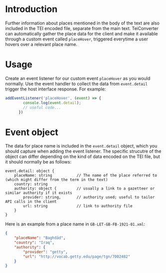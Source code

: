 # Introduction

Further information about places mentioned in the body of the text are also included in the TEI encoded file, separate from the main text. TeiConverter can automatically gather the place data for the client and make it available through a custom event called `placeHover`, triggered everytime a user hovers over a relevant place name.

# Usage
Create an event listener for our custom event `placeHover` as you would normally. Use the event handler to collect the data from `event.detail` trigger the host interface response. For example:

```js
addEventListener('placeHover', (event) => {
        console.log(event.detail);
        // useful code...
      })
```

# Event object
The data for place name is included in the `event.detail` object, which you should capture when adding the event listener. The specific strucutre of the object can differ depending on the kind of data encoded on the TEI file, but it should normally be as follows:

```
event.detail: object {
    placeName: string           // The name of the place referred to (which might differ from the term in the text)
    country: string
    authority: object {         // usually a link to a gazetteer or similar authority if it exists
        provider: string,       // authority used; useful to tailor API calls in the client
        url: string             // link to authority file
    }
}
```

Here is an example from a place name in `GB-LET-GB-FB-1921-01.xml`:
```json
{
    "placeName": "Baghdād",
    "country": "Iraq",
    "authority": {
        "provider": "getty",
        "url": "http://vocab.getty.edu/page/tgn/7002482"
    }
}
```